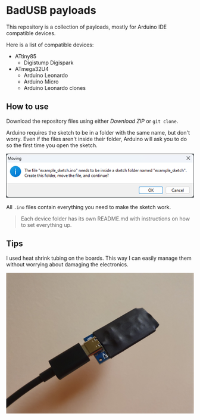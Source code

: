 # BadUSB payloads
This repository is a collection of payloads, mostly for Arduino IDE compatible devices.

Here is a list of compatible devices:
- ATtiny85
  - Digistump Digispark
- ATmega32U4
  - Arduino Leonardo
  - Arduino Micro
  - Arduino Leonardo clones

## How to use

Download the repository files using either _Download ZIP_ or `git clone`.

Arduino requires the sketch to be in a folder with the same name, but don't worry. Even if the files aren't inside their folder, Arduino will ask you to do so the first time you open the sketch.

![Screenshot of the Arduino folder creation dialog](assets/images/arduino_folder_creation_dialog.png)

All `.ino` files contain everything you need to make the sketch work.

> Each device folder has its own README.md with instructions on how to set everything up.

## Tips

I used heat shrink tubing on the boards. This way I can easily manage them without worrying about damaging the electronics.

![Photo of a chinese Arduino Leonardo clone with heat shrink tubing](assets/images/leonardo_heatshrink_tubing.jpg)